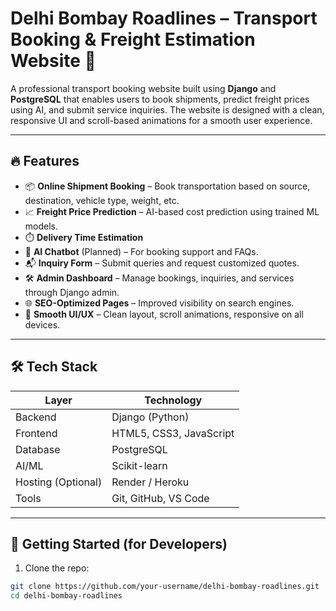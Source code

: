 # Delhi Bombay Roadlines – Transport Booking & Freight Estimation Website 🚛

A professional transport booking website built using **Django** and **PostgreSQL** that enables users to book shipments, predict freight prices using AI, and submit service inquiries. The website is designed with a clean, responsive UI and scroll-based animations for a smooth user experience.

---

## 🔥 Features

- 📦 **Online Shipment Booking** – Book transportation based on source, destination, vehicle type, weight, etc.
- 📈 **Freight Price Prediction** – AI-based cost prediction using trained ML models.
- ⏱️ **Delivery Time Estimation**
- 💬 **AI Chatbot** (Planned) – For booking support and FAQs.
- 📬 **Inquiry Form** – Submit queries and request customized quotes.
- 🛠️ **Admin Dashboard** – Manage bookings, inquiries, and services through Django admin.
- 🌐 **SEO-Optimized Pages** – Improved visibility on search engines.
- 🎨 **Smooth UI/UX** – Clean layout, scroll animations, responsive on all devices.

---

## 🛠️ Tech Stack

| Layer        | Technology              |
|--------------|--------------------------|
| Backend      | Django (Python)          |
| Frontend     | HTML5, CSS3, JavaScript  |
| Database     | PostgreSQL               |
| AI/ML        | Scikit-learn             |
| Hosting (Optional) | Render / Heroku     |
| Tools        | Git, GitHub, VS Code     |

---

## 🚀 Getting Started (for Developers)

1. Clone the repo:

```bash
git clone https://github.com/your-username/delhi-bombay-roadlines.git
cd delhi-bombay-roadlines
